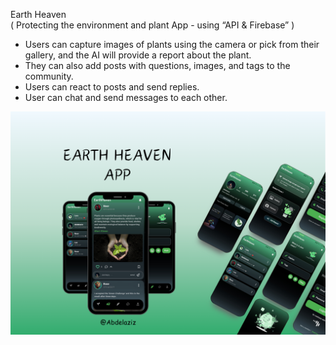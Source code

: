 Earth Heaven  
( Protecting the environment and plant App - using “API & Firebase” )
- Users can capture images of plants using the camera or pick from their gallery,
  and the AI will provide a report about the plant.
- They can also add posts with questions, images, and tags to the community.
- Users can react to posts and send replies.
- User can chat and send messages to each other.

![poster](./readme/image.png)


